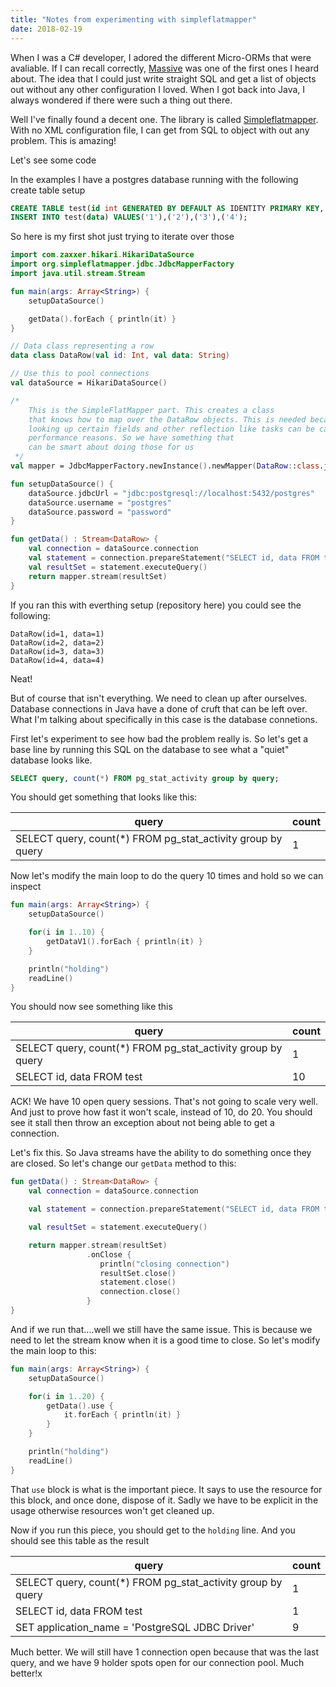 ```yaml
---
title: "Notes from experimenting with simpleflatmapper"
date: 2018-02-19
---
```


When I was a C# developer, I adored the different Micro-ORMs that were avaliable. If I can recall correctly, [Massive](https://github.com/FransBouma/Massive) was one of the first ones I heard about. The idea that I could just write straight SQL and get a list of objects out without any other configuration I loved. When I got back into Java, I always wondered if there were such a thing out there.

Well I've finally found a decent one. The library is called [Simpleflatmapper](http://simpleflatmapper.org/). With no XML configuration file, I can get from SQL to object with out any problem. This is amazing!

Let's see some code

In the examples I have a postgres database running with the following create table setup

```sql
CREATE TABLE test(id int GENERATED BY DEFAULT AS IDENTITY PRIMARY KEY, data text);
INSERT INTO test(data) VALUES('1'),('2'),('3'),('4');
```

So here is my first shot just trying to iterate over those

```kotlin
import com.zaxxer.hikari.HikariDataSource
import org.simpleflatmapper.jdbc.JdbcMapperFactory
import java.util.stream.Stream

fun main(args: Array<String>) {
    setupDataSource()

    getData().forEach { println(it) }
}

// Data class representing a row
data class DataRow(val id: Int, val data: String)

// Use this to pool connections
val dataSource = HikariDataSource()

/*
    This is the SimpleFlatMapper part. This creates a class 
    that knows how to map over the DataRow objects. This is needed because
    looking up certain fields and other reflection like tasks can be cached for
    performance reasons. So we have something that 
    can be smart about doing those for us
 */
val mapper = JdbcMapperFactory.newInstance().newMapper(DataRow::class.java)!!

fun setupDataSource() {
    dataSource.jdbcUrl = "jdbc:postgresql://localhost:5432/postgres"
    dataSource.username = "postgres"
    dataSource.password = "password"
}

fun getData() : Stream<DataRow> {
    val connection = dataSource.connection
    val statement = connection.prepareStatement("SELECT id, data FROM test")
    val resultSet = statement.executeQuery()
    return mapper.stream(resultSet)
}
```

If you ran this with everthing setup (repository here) you could see the following:

```
DataRow(id=1, data=1)
DataRow(id=2, data=2)
DataRow(id=3, data=3)
DataRow(id=4, data=4)
```

Neat!

But of course that isn't everything. We need to clean up after ourselves. Database connections in Java have a done of cruft that can be left over. What I'm talking about specifically in this case is the database connetions.

First let's experiment to see how bad the problem really is. So let's get a base line by running this SQL on the database to see what a "quiet" database looks like.

```sql
SELECT query, count(*) FROM pg_stat_activity group by query;
```

You should get something that looks like this:

query | count
------|------
SELECT query, count(*) FROM pg_stat_activity group by query | 1

Now let's modify the main loop to do the query 10 times and hold so we can inspect

```kotlin
fun main(args: Array<String>) {
    setupDataSource()

    for(i in 1..10) {
        getDataV1().forEach { println(it) }
    }

    println("holding")
    readLine()
}
```

You should now see something like this

query | count
------|------
SELECT query, count(*) FROM pg_stat_activity group by query | 1
SELECT id, data FROM test | 10

ACK! We have 10 open query sessions. That's not going to scale very well. And just to prove how fast it won't scale, instead of 10, do 20. You should see it stall then throw an exception about not being able to get a connection.

Let's fix this. So Java streams have the ability to do something once they are closed. So let's change our `getData` method to this:

```kotlin
fun getData() : Stream<DataRow> {
    val connection = dataSource.connection

    val statement = connection.prepareStatement("SELECT id, data FROM test")

    val resultSet = statement.executeQuery()

    return mapper.stream(resultSet)
                 .onClose {
                    println("closing connection")
                    resultSet.close()
                    statement.close()
                    connection.close()
                 }
}
```

And if we run that....well we still have the same issue. This is because we need to let the stream know when it is a good time to close. So let's modify the main loop to this:

```kotlin
fun main(args: Array<String>) {
    setupDataSource()

    for(i in 1..20) {
        getData().use {
            it.forEach { println(it) }
        }
    }

    println("holding")
    readLine()
}
```

That `use` block is what is the important piece. It says to use the resource for this block, and once done, dispose of it. Sadly we have to be explicit in the usage otherwise resources won't get cleaned up.

Now if you run this piece, you should get to the `holding` line. And you should see this table as the result

query | count
------|------
SELECT query, count(*) FROM pg_stat_activity group by query | 1
SELECT id, data FROM test | 1
SET application_name = 'PostgreSQL JDBC Driver' | 9

Much better. We will still have 1 connection open because that was the last query, and we have 9 holder spots open for our connection pool. Much better!x

